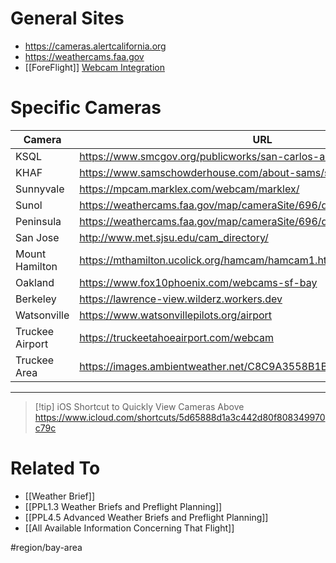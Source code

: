 # General Sites
- https://cameras.alertcalifornia.org
- https://weathercams.faa.gov
- [[ForeFlight]] [Webcam Integration](https://foreflight.com/blog/bringing-real-time-weather-cameras-to-more-pilots)

# Specific Cameras
| Camera         | URL                                                                      |
| -------------- | ------------------------------------------------------------------------ |
| KSQL           | https://www.smcgov.org/publicworks/san-carlos-airport-public-webcams     |
| KHAF           | https://www.samschowderhouse.com/about-sams/samcam.html                  |
| Sunnyvale      | https://mpcam.marklex.com/webcam/marklex/                                |
| Sunol          | https://weathercams.faa.gov/map/cameraSite/696/details/camera/12662/full |
| Peninsula      | https://weathercams.faa.gov/map/cameraSite/696/details/camera/12664/full |
| San Jose       | http://www.met.sjsu.edu/cam_directory/                                   |
| Mount Hamilton | https://mthamilton.ucolick.org/hamcam/hamcam1.html                       |
| Oakland        | https://www.fox10phoenix.com/webcams-sf-bay                              |
| Berkeley       | https://lawrence-view.wilderz.workers.dev                                |
| Watsonville    | https://www.watsonvillepilots.org/airport                                |
| Truckee Airport| https://truckeetahoeairport.com/webcam                                   |
| Truckee Area   | https://images.ambientweather.net/C8C9A3558B1B/latest.jpg                |

---

> [!tip] iOS Shortcut to Quickly View Cameras Above
> https://www.icloud.com/shortcuts/5d65888d1a3c442d80f808349970c79c

# Related To
- [[Weather Brief]]
- [[PPL1.3 Weather Briefs and Preflight Planning]]
- [[PPL4.5 Advanced Weather Briefs and Preflight Planning]]
- [[All Available Information Concerning That Flight]]

#region/bay-area
